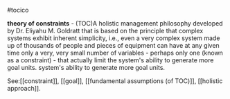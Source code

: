 #tocico

<b>theory of constraints</b> - (TOC)A holistic management philosophy developed by Dr. Eliyahu M. Goldratt that is based on the principle that complex systems exhibit inherent simplicity, i.e., even a very complex system made up of thousands of people and pieces of equipment can have at any given time only a very, very small number of variables - perhaps only one (known as a constraint) - that actually limit the system's ability to generate more goal units. system's ability to generate more goal units. 



See:[[constraint]], [[goal]], [[fundamental assumptions (of TOC)]], [[holistic approach]].
